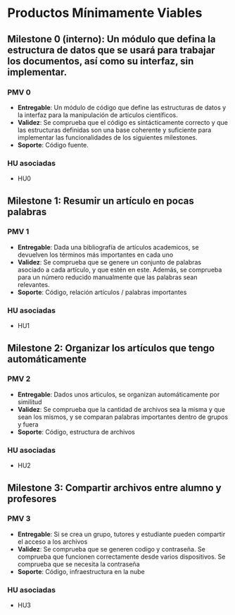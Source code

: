# Productos Mínimamente Viables

## Milestone 0 (interno): Un módulo que defina la estructura de datos que se usará para trabajar los documentos, así como su interfaz, sin implementar.

### PMV 0

- **Entregable**: Un módulo de código que define las estructuras de datos y la interfaz para la manipulación de artículos científicos.
- **Validez**: Se comprueba que el código es sintácticamente correcto y que las estructuras definidas son una base coherente y suficiente para implementar las funcionalidades de los siguientes milestones.
- **Soporte**: Código fuente.

### HU asociadas

- HU0

## Milestone 1: Resumir un artículo en pocas palabras
### PMV 1

- **Entregable**: Dada una bibliografía de artículos academicos, se devuelven los términos más importantes en cada uno
- **Validez**: Se comprueba que se genere un conjunto de palabras asociado a cada artículo, y que estén en este. Además, se comprueba para un número reducido manualmente que las palabras sean relevantes.
- **Soporte**: Código, relación artículos / palabras importantes

### HU asociadas

- HU1

## Milestone 2: Organizar los artículos que tengo automáticamente
### PMV 2

- **Entregable**: Dados unos articulos, se organizan automáticamente por similitud
- **Validez**: Se comprueba que la cantidad de archivos sea la misma y que sean los mismos, y se comparan palabras importantes dentro de grupos y fuera
- **Soporte**: Código, estructura de archivos

### HU asociadas

- HU2

## Milestone 3: Compartir archivos entre alumno y profesores
### PMV 3

- **Entregable**: Si se crea un grupo, tutores y estudiante pueden compartir el acceso a los archivos
- **Validez**: Se comprueba que se generen codigo y contraseña. Se comprueba que funcionen correctamente desde varios dispositivos. Se comprueba que se necesita la contraseña
- **Soporte**: Código, infraestructura en la nube

### HU asociadas

- HU3

